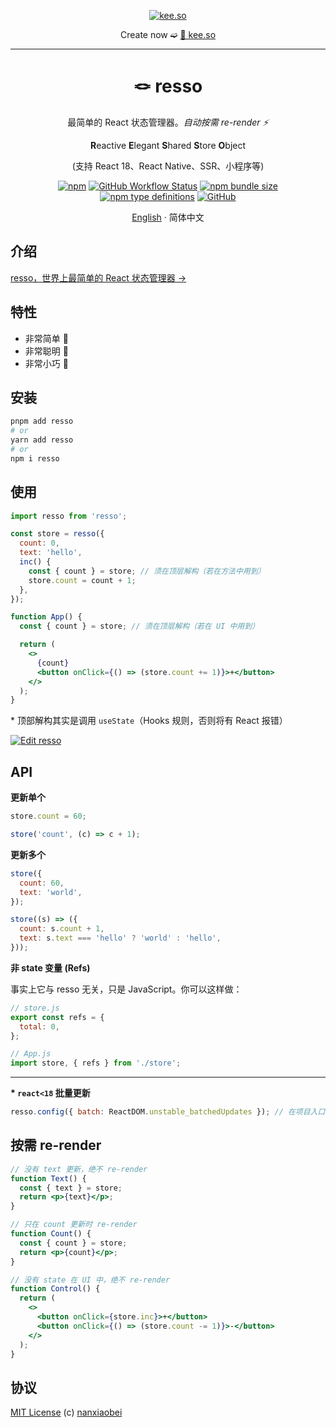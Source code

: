 <div align="center">
<p><a href="https://kee.so/" target="_blank"><img src="https://i.imgur.com/x5SRUoo.png" alt="kee.so" /></a></p>

Create now ➫ [🔗 kee.so](https://kee.so/)

</div>

---

<div align="center">
<h1>🪢 resso</h1>

最简单的 React 状态管理器。_自动按需 re-render ⚡️_

**R**eactive **E**legant **S**hared **S**tore **O**bject

(支持 React 18、React Native、SSR、小程序等)

[![npm](https://img.shields.io/npm/v/resso?style=flat-square)](https://www.npmjs.com/package/resso)
[![GitHub Workflow Status](https://img.shields.io/github/actions/workflow/status/nanxiaobei/resso/test.yml?branch=main&style=flat-square)](https://github.com/nanxiaobei/resso/actions/workflows/test.yml)
[![npm bundle size](https://img.shields.io/bundlephobia/minzip/resso?style=flat-square)](https://bundlephobia.com/result?p=resso)
[![npm type definitions](https://img.shields.io/npm/types/typescript?style=flat-square)](https://github.com/nanxiaobei/resso/blob/main/src/index.ts)
[![GitHub](https://img.shields.io/github/license/nanxiaobei/resso?style=flat-square)](https://github.com/nanxiaobei/resso/blob/main/LICENSE)

[English](./README.md) · 简体中文

</div>

## 介绍

[resso，世界上最简单的 React 状态管理器 →](https://zhuanlan.zhihu.com/p/468417292)

## 特性

- 非常简单 🪩
- 非常聪明 🫙
- 非常小巧 🫧

## 安装

```sh
pnpm add resso
# or
yarn add resso
# or
npm i resso
```

## 使用

```jsx
import resso from 'resso';

const store = resso({
  count: 0,
  text: 'hello',
  inc() {
    const { count } = store; // 须在顶层解构（若在方法中用到）
    store.count = count + 1;
  },
});

function App() {
  const { count } = store; // 须在顶层解构（若在 UI 中用到）

  return (
    <>
      {count}
      <button onClick={() => (store.count += 1)}>+</button>
    </>
  );
}
```

\* 顶部解构其实是调用 `useState`（Hooks 规则，否则将有 React 报错）

[![Edit resso](https://codesandbox.io/static/img/play-codesandbox.svg)](https://codesandbox.io/s/resso-ol8dn?file=/src/App.jsx)

## API

**更新单个**

```jsx
store.count = 60;

store('count', (c) => c + 1);
```

**更新多个**

```jsx
store({
  count: 60,
  text: 'world',
});

store((s) => ({
  count: s.count + 1,
  text: s.text === 'hello' ? 'world' : 'hello',
}));
```

**非 state 变量 (Refs)**

事实上它与 resso 无关，只是 JavaScript。你可以这样做：

```jsx
// store.js
export const refs = {
  total: 0,
};

// App.js
import store, { refs } from './store';
```

---

**\* `react<18` 批量更新**

```jsx
resso.config({ batch: ReactDOM.unstable_batchedUpdates }); // 在项目入口
```

## 按需 re-render

```jsx
// 没有 text 更新，绝不 re-render
function Text() {
  const { text } = store;
  return <p>{text}</p>;
}

// 只在 count 更新时 re-render
function Count() {
  const { count } = store;
  return <p>{count}</p>;
}

// 没有 state 在 UI 中，绝不 re-render
function Control() {
  return (
    <>
      <button onClick={store.inc}>+</button>
      <button onClick={() => (store.count -= 1)}>-</button>
    </>
  );
}
```

## 协议

[MIT License](https://github.com/nanxiaobei/resso/blob/main/LICENSE) (c) [nanxiaobei](https://lee.so/)
